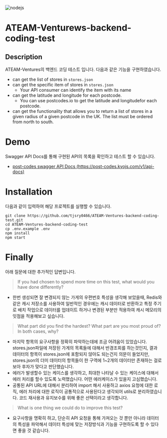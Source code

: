 ![nodejs](https://img.shields.io/badge/nodejs-14.18.2-green)

# ATEAM-Venturews-backend-coding-test

## Description

ATEAM-Ventures의 백엔드 코딩 테스트 입니다.
다음과 같은 기능을 구현하였습니다.

- can get the list of stores in `stores.json`
- can get the specific item of stores in `stores.json`
  - Your API consumer can identify the item with its name
- can get the latitude and longitude for each postcode.
  - You can use postcodes.io to get the latitude and longitudefor each postcode.
- can get the functionality that allows you to return a list of stores in a given radius of a given postcode in the UK. The list must be ordered from north to south.

# Demo
Swagger API Docs를 통해 구현된 API의 목록을 확인하고 테스트 할 수 있습니다.

- [post-codes swagger API Docs (https://post-codes.kyojs.com/v1/api-docs)](https://post-codes.kyojs.com/v1/api-docs)

# Installation

다음과 같이 입력하여 해당 프로젝트를 실행할 수 있습니다.
```shell
git clone https://github.com/tjsry0466/ATEAM-Ventures-backend-coding-test.git
cd ATEAM-Ventures-backend-coding-test
cp .env.example .env
npm install
npm start
```

# Finally
아래 질문에 대한 추가적인 답변입니다.

> If you had chosen to spend more time on this test, what would you have done differently?

- 한번 생성되면 잘 변경되지 않는 가게의 우편번호 특성을 생각해 보았을때, Redis와 같은 캐시 저장소를 사용하여 일반적인 경우에는 캐시 데이터로 반환하고 특정 주기로 배치 작업으로 데이터를 업데이트 하거나 변경된 부분만 적용하여 캐시 메모리의 잇점을 적용해보고 싶습니다.

> What part did you find the hardest? What part are you most proud of? In both cases, why?

- 마지막 항목의 요구사항을 정확히 파악하는데에 조금 어려움이 있었습니다.
stores.json파일에 저장된 가게의 목록들에 대해서 반경조회를 하는것인지, 결과 데이터의 항목이 stores.json에 포함되지 않아도 되는건지 의문이 들었지만,
stores.json의 더미 데이터의 항목들이 한 구역에 1~2개의 데이터만 존재하는 걸로 보아 후자가 맞다고 판단했습니다.
- 에러가 발생할수 있는 케이스를 생각하고, 최대한 나타날 수 있는 케이스에 대해서 에러 처리를 할수 있도록 노력했습니다. 어떤 에러케이스가 있을지 고심했습니다. 
- 공통된 API URL에 대해서 분리하여 import 해서 사용하고 axios 요청에 대한 로직, 에러 처리에 대한 로직이 공통적으로 사용된다고 생각되어 utils로 분리하였습니다. 코드 재사용과 유지보수를 위해 좋은 선택이라고 생각합니다.

> What is one thing we could do to improve this test?

- 요구사항을 명확히 하고, 단순히 API 요청을 통해 가져오는 것 뿐만 아니라 데이터의 특성을 파악해서 데이터 특성에 맞는 저장방식과 기능을 구현하도록 할 수 있다면 좋을 것 같습니다.  